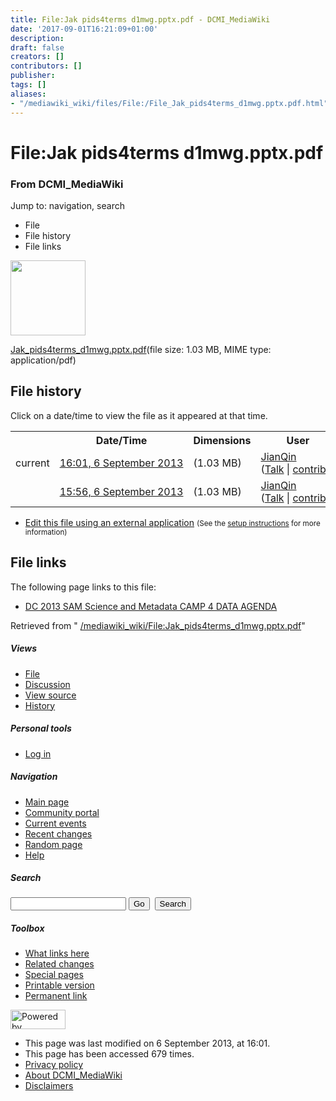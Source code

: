 ```yaml
---
title: File:Jak pids4terms d1mwg.pptx.pdf - DCMI_MediaWiki
date: '2017-09-01T16:21:09+01:00'
description: 
draft: false
creators: []
contributors: []
publisher: 
tags: []
aliases:
- "/mediawiki_wiki/files/File:/File_Jak_pids4terms_d1mwg.pptx.pdf.html"
---
```


<a id="top"></a>
# File:Jak pids4terms d1mwg.pptx.pdf

### From DCMI\_MediaWiki

Jump to: navigation, search
<!-- start content -->
- File
- File history
- File links

 [<img alt="" src="/skins/common/images/icons/fileicon-pdf.png" width="120" height="120">](/mediawiki_wiki/files/Jak_pids4terms_d1mwg.pptx.pdf)

[Jak\_pids4terms\_d1mwg.pptx.pdf](/mediawiki_wiki/files/Jak_pids4terms_d1mwg.pptx.pdf)‎(file size: 1.03 MB, MIME type: application/pdf)

<!-- 
NewPP limit report
Preprocessor node count: 0/1000000
Post-expand include size: 0/2097152 bytes
Template argument size: 0/2097152 bytes
Expensive parser function count: 0/100
-->
## File history

Click on a date/time to view the file as it appeared at that time.

<table class="wikitable filehistory">
  <tr>
    <td></td>
    <th>Date/Time</th>
    <th>Dimensions</th>
    <th>User</th>
    <th>Comment</th>
  </tr>
  <tr>
    <td>current</td>
    <td class="filehistory-selected" style="white-space: nowrap;"><a href="/mediawiki_wiki/files/Jak_pids4terms_d1mwg.pptx.pdf">16:01, 6 September 2013</a></td>
    <td> <span style="white-space: nowrap;">(1.03 MB)</span>
    </td>
    <td>
      <a href="/index.php?title=User:JianQin&amp;action=edit&amp;redlink=1" class="new mw-userlink" title="User:JianQin (page does not exist)">JianQin</a> <span style="white-space: nowrap;"> <span class="mw-usertoollinks">(<a href="/index.php?title=User_talk:JianQin&amp;action=edit&amp;redlink=1" class="new" title="User talk:JianQin (page does not exist)">Talk</a> | <a href="/index.php/Special:Contributions/JianQin" title="Special:Contributions/JianQin">contribs</a>)</span></span>
    </td>
    <td></td>
  </tr>
  <tr>
    <td></td>
    <td style="white-space: nowrap;"><a href="/images/archive/3/39/20130906160104%21Jak_pids4terms_d1mwg.pptx.pdf">15:56, 6 September 2013</a></td>
    <td> <span style="white-space: nowrap;">(1.03 MB)</span>
    </td>
    <td>
      <a href="/index.php?title=User:JianQin&amp;action=edit&amp;redlink=1" class="new mw-userlink" title="User:JianQin (page does not exist)">JianQin</a> <span style="white-space: nowrap;"> <span class="mw-usertoollinks">(<a href="/index.php?title=User_talk:JianQin&amp;action=edit&amp;redlink=1" class="new" title="User talk:JianQin (page does not exist)">Talk</a> | <a href="/index.php/Special:Contributions/JianQin" title="Special:Contributions/JianQin">contribs</a>)</span></span>
    </td>
    <td></td>
  </tr>
</table>

  

- [Edit this file using an external application](/index.php?title=File:Jak_pids4terms_d1mwg.pptx.pdf&action=edit&externaledit=true&mode=file "File:Jak pids4terms d1mwg.pptx.pdf") <small>(See the <a href="http://www.mediawiki.org/wiki/Manual:External_editors" class="external text" rel="nofollow">setup instructions</a> for more information)</small>

## File links

The following page links to this file:

- [DC 2013 SAM Science and Metadata CAMP 4 DATA AGENDA](/index.php/DC_2013_SAM_Science_and_Metadata_CAMP_4_DATA_AGENDA "DC 2013 SAM Science and Metadata CAMP 4 DATA AGENDA")

Retrieved from " [/mediawiki_wiki/File:Jak\_pids4terms\_d1mwg.pptx.pdf](/mediawiki_wiki/files/File:/File:Jak_pids4terms_d1mwg.pptx.pdf.html)"

<!-- end content -->

##### Views

- [File](/mediawiki_wiki/files/File:/File:Jak_pids4terms_d1mwg.pptx.pdf.html)
- [Discussion](/index.php?title=File_talk:Jak_pids4terms_d1mwg.pptx.pdf&action=edit&redlink=1 "Discussion about the content page [t]")
- [View source](/index.php?title=File:Jak_pids4terms_d1mwg.pptx.pdf&action=edit "This page is protected.
You can view its source [e]")
- [History](/index.php?title=File:Jak_pids4terms_d1mwg.pptx.pdf&action=history "Past revisions of this page [h]")

##### Personal tools

- [Log in](/index.php?title=Special:UserLogin&returnto=File:Jak_pids4terms_d1mwg.pptx.pdf "You are encouraged to log in; however, it is not mandatory [o]")

<script type="text/javascript"> if (window.isMSIE55) fixalpha(); </script>

##### Navigation

- [Main page](/index.php/Main_Page "Visit the main page [z]")
- [Community portal](/index.php/DCMI_MediaWiki:Community_portal "About the project, what you can do, where to find things")
- [Current events](/index.php/DCMI_MediaWiki:Current_events "Find background information on current events")
- [Recent changes](/index.php/Special:RecentChanges "The list of recent changes in the wiki [r]")
- [Random page](/index.php/Special:Random "Load a random page [x]")
- [Help](/index.php/Help:Contents "The place to find out")

##### <label for="searchInput">Search</label>

<form action="/index.php" id="searchform">
				<input type="hidden" name="title" value="Special:Search">
				<input id="searchInput" title="Search DCMI_MediaWiki" accesskey="f" type="search" name="search">
				<input type="submit" name="go" class="searchButton" id="searchGoButton" value="Go" title="Go to a page with this exact name if exists"> 
				<input type="submit" name="fulltext" class="searchButton" id="mw-searchButton" value="Search" title="Search the pages for this text">
			</form>

##### Toolbox

- [What links here](/index.php/Special:WhatLinksHere/File:Jak_pids4terms_d1mwg.pptx.pdf "List of all wiki pages that link here [j]")
- [Related changes](/index.php/Special:RecentChangesLinked/File:Jak_pids4terms_d1mwg.pptx.pdf "Recent changes in pages linked from this page [k]")
- [Special pages](/index.php/Special:SpecialPages "List of all special pages [q]")
- [Printable version](/index.php?title=File:Jak_pids4terms_d1mwg.pptx.pdf&printable=yes "Printable version of this page [p]")
- [Permanent link](/index.php?title=File:Jak_pids4terms_d1mwg.pptx.pdf&oldid=5246 "Permanent link to this revision of the page")

<!-- end of the left (by default at least) column -->

 [<img src="/skins/common/images/poweredby_mediawiki_88x31.png" height="31" width="88" alt="Powered by MediaWiki">](http://www.mediawiki.org/)

- This page was last modified on 6 September 2013, at 16:01.
- This page has been accessed 679 times.
- [Privacy policy](/index.php/DCMI_MediaWiki:Privacy_policy "DCMI MediaWiki:Privacy policy")
- [About DCMI\_MediaWiki](/index.php/DCMI_MediaWiki:About "DCMI MediaWiki:About")
- [Disclaimers](/index.php/DCMI_MediaWiki:General_disclaimer "DCMI MediaWiki:General disclaimer")

<script>if (window.runOnloadHook) runOnloadHook();</script><!-- Served in 0.454 secs. -->
